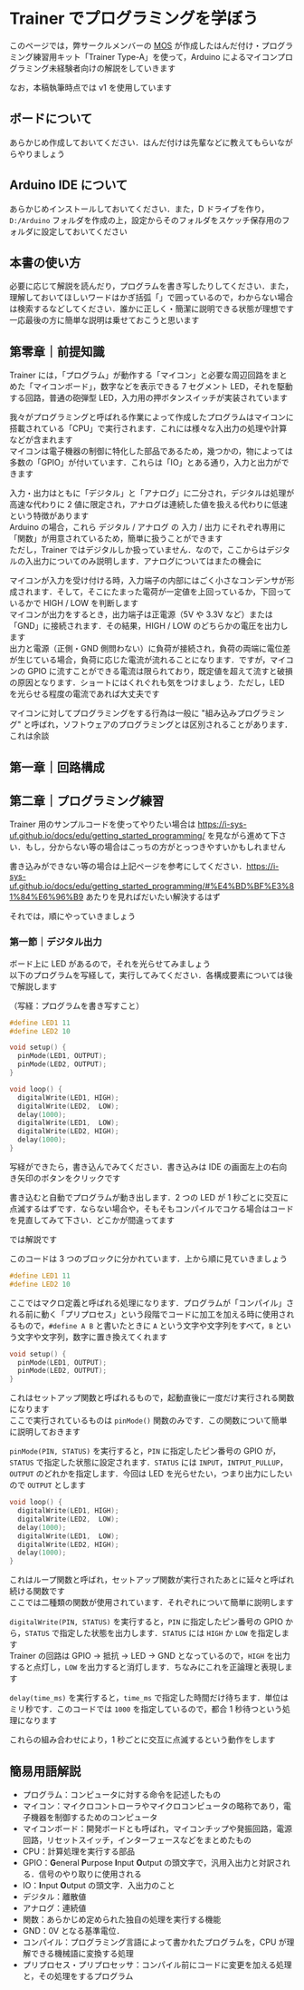 # Trainer でプログラミングを学ぼう

このページでは，弊サークルメンバーの [MOS](https://github.com/53175ddd) が作成したはんだ付け・プログラミング練習用キット「Trainer Type-A」を使って，Arduino によるマイコンプログラミング未経験者向けの解説をしていきます

なお，本稿執筆時点では v1 を使用しています

## ボードについて

あらかじめ作成しておいてください．はんだ付けは先輩などに教えてもらいながらやりましょう

## Arduino IDE について

あらかじめインストールしておいてください．また，D ドライブを作り，`D:/Arduino` フォルダを作成の上，設定からそのフォルダをスケッチ保存用のフォルダに設定しておいてください

## 本書の使い方

必要に応じて解説を読んだり，プログラムを書き写したりしてください．また，理解しておいてほしいワードはかぎ括弧「」で囲っているので，わからない場合は検索するなどしてください．誰かに正しく・簡潔に説明できる状態が理想です  
一応最後の方に簡単な説明は乗せておこうと思います

## 第零章｜前提知識

Trainer には，「プログラム」が動作する「マイコン」と必要な周辺回路をまとめた「マイコンボード」，数字などを表示できる 7 セグメント LED，それを駆動する回路，普通の砲弾型 LED，入力用の押ボタンスイッチが実装されています

我々がプログラミングと呼ばれる作業によって作成したプログラムはマイコンに搭載されている「CPU」で実行されます．これには様々な入出力の処理や計算などが含まれます  
マイコンは電子機器の制御に特化した部品であるため，幾つかの，物によっては多数の「GPIO」が付いています．これらは「IO」とある通り，入力と出力ができます

入力・出力はともに「デジタル」と「アナログ」に二分され，デジタルは処理が高速な代わりに 2 値に限定され，アナログは連続した値を扱える代わりに低速という特徴があります  
Arduino の場合，これら デジタル / アナログ の 入力 / 出力 にそれぞれ専用に「関数」が用意されているため，簡単に扱うことができます  
ただし，Trainer ではデジタルしか扱っていません．なので，ここからはデジタルの入出力についてのみ説明します．アナログについてはまたの機会に

マイコンが入力を受け付ける時，入力端子の内部にはごく小さなコンデンサが形成されます．そして，そこにたまった電荷が一定値を上回っているか，下回っているかで HIGH / LOW を判断します  
マイコンが出力をするとき，出力端子は正電源（5V や 3.3V など）または「GND」に接続されます．その結果，HIGH / LOW のどちらかの電圧を出力します  
出力と電源（正側・GND 側問わない）に負荷が接続され，負荷の両端に電位差が生じている場合，負荷に応じた電流が流れることになります．ですが，マイコンの GPIO に流すことができる電流は限られており，既定値を超えて流すと破損の原因となります．ショートにはくれぐれも気をつけましょう．ただし，LED を光らせる程度の電流であれば大丈夫です

マイコンに対してプログラミングをする行為は一般に "組み込みプログラミング" と呼ばれ，ソフトウェアのプログラミングとは区別されることがあります．これは余談

## 第一章｜回路構成

## 第二章｜プログラミング練習

Trainer 用のサンプルコードを使ってやりたい場合は <https://i-sys-uf.github.io/docs/edu/getting_started_programming/> を見ながら進めて下さい．もし，分からない等の場合はこっちの方がとっつきやすいかもしれません

書き込みができない等の場合は上記ページを参考にしてください．<https://i-sys-uf.github.io/docs/edu/getting_started_programming/#%E4%BD%BF%E3%81%84%E6%96%B9> あたりを見ればだいたい解決するはず

それでは，順にやっていきましょう

### 第一節｜デジタル出力

ボード上に LED があるので，それを光らせてみましょう  
以下のプログラムを写経して，実行してみてください．各構成要素については後で解説します

（写経：プログラムを書き写すこと）

```cpp
#define LED1 11
#define LED2 10

void setup() {
  pinMode(LED1, OUTPUT);
  pinMode(LED2, OUTPUT);
}

void loop() {
  digitalWrite(LED1, HIGH);
  digitalWrite(LED2,  LOW);
  delay(1000);
  digitalWrite(LED1,  LOW);
  digitalWrite(LED2, HIGH);
  delay(1000);
}
```

写経ができたら，書き込んでみてください．書き込みは IDE の画面左上の右向き矢印のボタンをクリックです

書き込むと自動でプログラムが動き出します．2 つの LED が 1 秒ごとに交互に点滅するはずです．ならない場合や，そもそもコンパイルでコケる場合はコードを見直してみて下さい．どこかが間違ってます

では解説です

このコードは 3 つのブロックに分かれています．上から順に見ていきましょう

```cpp
#define LED1 11
#define LED2 10
```

ここではマクロ定義と呼ばれる処理になります．プログラムが「コンパイル」される前に動く「プリプロセス」という段階でコードに加工を加える時に使用されるもので，`#define A B` と書いたときに `A` という文字や文字列をすべて，`B` という文字や文字列，数字に置き換えてくれます

```cpp
void setup() {
  pinMode(LED1, OUTPUT);
  pinMode(LED2, OUTPUT);
}
```

これはセットアップ関数と呼ばれるもので，起動直後に一度だけ実行される関数になります  
ここで実行されているものは `pinMode()` 関数のみです．この関数について簡単に説明しておきます

`pinMode(PIN, STATUS)` を実行すると，`PIN` に指定したピン番号の GPIO が，`STATUS` で指定した状態に設定されます．`STATUS` には `INPUT`，`INTPUT_PULLUP`，`OUTPUT` のどれかを指定します．今回は LED を光らせたい，つまり出力にしたいので `OUTPUT` とします

```cpp
void loop() {
  digitalWrite(LED1, HIGH);
  digitalWrite(LED2,  LOW);
  delay(1000);
  digitalWrite(LED1,  LOW);
  digitalWrite(LED2, HIGH);
  delay(1000);
}
```

これはループ関数と呼ばれ，セットアップ関数が実行されたあとに延々と呼ばれ続ける関数です  
ここでは二種類の関数が使用されています．それぞれについて簡単に説明します

`digitalWrite(PIN, STATUS)` を実行すると，`PIN` に指定したピン番号の GPIO から，`STATUS` で指定した状態を出力します．`STATUS` には `HIGH` か `LOW` を指定します  
Trainer の回路は GPIO -> 抵抗 -> LED -> GND となっているので，`HIGH` を出力すると点灯し，`LOW` を出力すると消灯します．ちなみにこれを正論理と表現します

`delay(time_ms)` を実行すると，`time_ms` で指定した時間だけ待ちます．単位はミリ秒です．このコードでは `1000` を指定しているので，都合 1 秒待つという処理になります

これらの組み合わせにより，1 秒ごとに交互に点滅するという動作をします

## 簡易用語解説

- プログラム：コンピュータに対する命令を記述したもの
- マイコン：マイクロコントローラやマイクロコンピュータの略称であり，電子機器を制御するためのコンピュータ
- マイコンボード：開発ボードとも呼ばれ，マイコンチップや発振回路，電源回路，リセットスイッチ，インターフェースなどをまとめたもの
- CPU：計算処理を実行する部品
- GPIO：**G**eneral **P**urpose **I**nput **O**utput の頭文字で，汎用入出力と対訳される．信号のやり取りに使用される
- IO：**I**nput **O**utput の頭文字．入出力のこと
- デジタル：離散値
- アナログ：連続値
- 関数：あらかじめ定められた独自の処理を実行する機能
- GND：0V となる基準電位．
- コンパイル：プログラミング言語によって書かれたプログラムを，CPU が理解できる機械語に変換する処理
- プリプロセス・プリプロセッサ：コンパイル前にコードに変更を加える処理と，その処理をするプログラム
